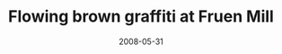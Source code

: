 ---
title: "Flowing brown graffiti at Fruen Mill"
date: 2008-05-31
picture: /assets/content/camera-roll/2008/05/2008-05-31-flowing-brown-graffiti-at-fruen-mill/recon-4-069.jpg
thumbnail: /assets/camera-roll/2008/05/2008-05-31-flowing-brown-graffiti-at-fruen-mill/recon-4-069-thumbnail.jpg
type: picture
tags:
  - Recon 4
  - photograph
  - graffiti
  - artist unknown
  - urban exploration
  - Fruen Mill
  - Minneapolis
---
